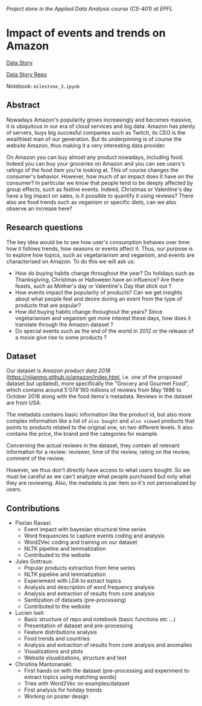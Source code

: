 _Project done in the Applied Data Analysis course (CS-401) at EPFL_

# Impact of events and trends on Amazon

[Data Story](https://gorzen.github.io/Los-Moussaka-Data-Story/)

[Data Story Repo](https://github.com/Gorzen/Los-Moussaka-Data-Story)

Notebook: `milestone_3.ipynb`

## Abstract
Nowadays Amazon's popularity grows increasingly and becomes massive, it is ubiquitous in our era of cloud services and big data. Amazon has plenty of servers, buys big succesful companies such as Twitch, its CEO is the wealthiest man of our generation. But its underpinning is of course the website Amazon, thus making it a very interesting data provider.

On Amazon you can buy almost any product nowadays, including food. Indeed you can buy your groceries on Amazon and you can see users's ratings of the food item you're looking at. This of course changes the consumer's behavior. However, how much of an impact does it have on the consumer? In particular we know that people tend to be deeply affected by group effects, such as festive events. Indeed, Christmas or Valentine's day have a big impact on sales, is it possible to quantify it using reviews? There also are food trends such as veganism or specific diets, can we also observe an increase here?

## Research questions
The key idea would be to see how user's consumption behaves over time: how it follows trends, how seasons or events affect it. Thus, our purpose is to explore how topics, such as vegetarianism and veganism, and events are characterised on Amazon. To do this we will ask us: 
- How do buying habits change throughout the year? Do holidays such as Thanksgiving, Christmas or Halloween have an influence? Are there feasts, such as Mother's day or Valentine's Day that stick out ?
- How events impact the popularity of products? Can we get insights about what people feel and desire during an event from the type of products that are popular?
- How did buying habits change throughout the years? Since vegetarianism and veganism get more interest these days, how does it translate through the Amazon dataset ?
- Do special events such as the end of the world in 2012 or the release of a movie give rise to some products ?

## Dataset
Our dataset is _Amazon product data 2018_ (https://nijianmo.github.io/amazon/index.html, i.e. one of the proposed dataset but updated), more specifically the "Grocery and Gourmet Food", which contains around 5'074'160 millions of reviews from May 1996 to October 2018 along with the food items's metadata. Reviews in the dataset are from USA.

The metadata contains basic information like the product id, but also more complex information like a list of `also bought` and `also viewed` products that points to products related to the original one, on two different levels. It also contains the price, the brand and the categories for example.

Concerning the actual reviews in the dataset, they contain all relevant information for a review: reviewer, time of the review, rating on the review, comment of the review.

However, we thus don't directly have access to what users bought. So we must be careful as we can't analyze what people purchased but only what they are reviewing. Also, the metadata is per item so it's not personalized by users.

## Contributions
- Florian Ravasi: 
  - Event impact with bayesian structural time series
  - Word frequencies to capture events coding and analysis
  - Word2Vec coding and training on our dataset
  - NLTK pipeline and lemmatization
  - Contributed to the website
- Jules Gottraux:
  - Popular products extraction from time series
  - NLTK pipeline and lemmatization
  - Experiement with LDA to extract topics
  - Analysis and description of word frequency analysis
  - Analysis and extraction of results from core analysis
  - Sanitization of datasets (pre-processing)
  - Contributed to the website
- Lucien Iseli:
  - Basic structure of repo and notebook (basic functions etc ...)
  - Presentation of dataset and pre-processing
  - Feature distributions analysis
  - Food trends and countries
  - Analysis and extraction of results from core analysis and anomalies
  - Visualizations and plots
  - Website visualizations, structure and text
- Christina Mantonanaki:
  - First hands on with the dataset (pre-processing and experiment to extract topics using matching words)
  - Tries with Word2Vec on examples/dataset
  - First analysis for holiday trends
  - Working on poster design
